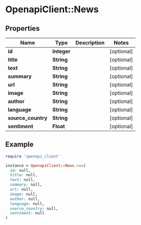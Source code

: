 # OpenapiClient::News

## Properties

| Name | Type | Description | Notes |
| ---- | ---- | ----------- | ----- |
| **id** | **Integer** |  | [optional] |
| **title** | **String** |  | [optional] |
| **text** | **String** |  | [optional] |
| **summary** | **String** |  | [optional] |
| **url** | **String** |  | [optional] |
| **image** | **String** |  | [optional] |
| **author** | **String** |  | [optional] |
| **language** | **String** |  | [optional] |
| **source_country** | **String** |  | [optional] |
| **sentiment** | **Float** |  | [optional] |

## Example

```ruby
require 'openapi_client'

instance = OpenapiClient::News.new(
  id: null,
  title: null,
  text: null,
  summary: null,
  url: null,
  image: null,
  author: null,
  language: null,
  source_country: null,
  sentiment: null
)
```

